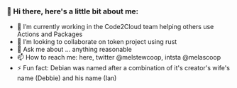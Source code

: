 ### 👋 Hi there, here's a little bit about me:

<!--
**melscoop/melscoop** is a ✨ _special_ ✨ repository because its `README.md` (this file) appears on your GitHub profile. 
--> 



- 🔭 I’m currently working in the Code2Cloud team helping others use Actions and Packages
- 👯 I’m looking to collaborate on token project using rust 
- 💬 Ask me about ... anything reasonable 
- 📫 How to reach me: here, twitter @melstewcoop, intsta @melascoop
- ⚡ Fun fact: Debian was named after a combination of it's creator's wife's name (Debbie) and his name (Ian)


<!-- - RIP [Deb(Ian) Murdock](https://www.zdnet.com/article/debian-linux-founder-ian-murdock-dies-at-42-cause-unknown/) -->


